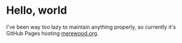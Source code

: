 # Hello, world

I've been way too lazy to maintain anything properly, so currently it's GitHub Pages hosting [merewood.org](https://merewood.org).
